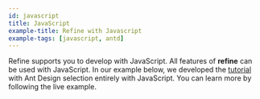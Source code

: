 ```yaml
---
id: javascript
title: JavaScript
example-title: Refine with Javascript
example-tags: [javascript, antd]
---
```


Refine supports you to develop with JavaScript. All features of **refine** can be used with JavaScript. In our example below, we developed the [tutorial](/docs/3.xx.xx/tutorial/introduction/index/) with Ant Design selection entirely with JavaScript. You can learn more by following the live example.

<CodeSandboxExample path="with-javascript" />
